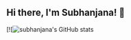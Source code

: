 ## Hi there, I'm Subhanjana! 👋

<!--
**subhanjanamait/subhanjanamait** is a ✨ _special_ ✨ repository because its `README.md` (this file) appears on your GitHub profile.


🔭 I’m cur👩🏻‍💻 Software Engineer sharing about my journey and learnings in tech</br>
👩🏻‍🎓 Studied Computer Science at the GLA University, Mathura ,India</br>
🌷 #learninginpublic in my digital garden</br>
💭 Currently learning about ReactJS, Javascript, DotNet working on ...<br/>
👯 I’m looking to collaborate on Frontend development , Full stack Web development, Backend Development<br/>
⚡ Fun fact: I love reading novels , painting, learning about ancient history<br/>

<!-- Github stats from https://github.com/anuraghazra/github-readme-stats?tab=readme-ov-file#donut-chart-language-card-layout  -->
[![![subhanjana's GitHub stats](https://github-readme-stats.vercel.app/api?username=subhanjanamait&show_icons=true)
